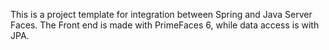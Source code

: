 This is a project template for integration between Spring and Java Server Faces. The Front end is made with PrimeFaces 6, while data access is with JPA. 
